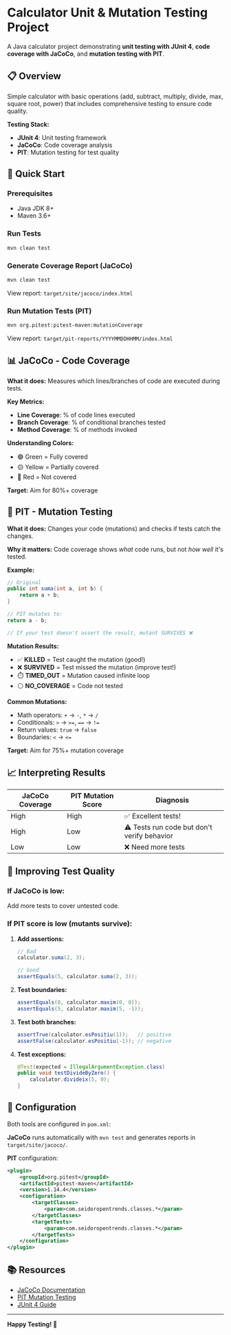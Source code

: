# Calculator Unit & Mutation Testing Project

A Java calculator project demonstrating **unit testing with JUnit 4**, **code coverage with JaCoCo**, and **mutation testing with PIT**.

## 📋 Overview

Simple calculator with basic operations (add, subtract, multiply, divide, max, square root, power) that includes comprehensive testing to ensure code quality.

**Testing Stack:**
- **JUnit 4**: Unit testing framework
- **JaCoCo**: Code coverage analysis
- **PIT**: Mutation testing for test quality

## 🚀 Quick Start

### Prerequisites
- Java JDK 8+
- Maven 3.6+

### Run Tests
```bash
mvn clean test
```

### Generate Coverage Report (JaCoCo)
```bash
mvn clean test
```
View report: `target/site/jacoco/index.html`

### Run Mutation Tests (PIT)
```bash
mvn org.pitest:pitest-maven:mutationCoverage
```
View report: `target/pit-reports/YYYYMMDDHHMM/index.html`

## 📊 JaCoCo - Code Coverage

**What it does:** Measures which lines/branches of code are executed during tests.

**Key Metrics:**
- **Line Coverage**: % of code lines executed
- **Branch Coverage**: % of conditional branches tested
- **Method Coverage**: % of methods invoked

**Understanding Colors:**
- 🟢 Green = Fully covered
- 🟡 Yellow = Partially covered  
- 🔴 Red = Not covered

**Target:** Aim for 80%+ coverage

## 🧬 PIT - Mutation Testing

**What it does:** Changes your code (mutations) and checks if tests catch the changes.

**Why it matters:** Code coverage shows *what* code runs, but not *how well* it's tested.

**Example:**
```java
// Original
public int suma(int a, int b) {
    return a + b;
}

// PIT mutates to:
return a - b;

// If your test doesn't assert the result, mutant SURVIVES ❌
```

**Mutation Results:**
- ✅ **KILLED** = Test caught the mutation (good!)
- ❌ **SURVIVED** = Test missed the mutation (improve test!)
- ⏱️ **TIMED_OUT** = Mutation caused infinite loop
- ⚪ **NO_COVERAGE** = Code not tested

**Common Mutations:**
- Math operators: `+` → `-`, `*` → `/`
- Conditionals: `>` → `>=`, `==` → `!=`
- Return values: `true` → `false`
- Boundaries: `<` → `<=`

**Target:** Aim for 75%+ mutation coverage

## 📈 Interpreting Results

| JaCoCo Coverage | PIT Mutation Score | Diagnosis |
|----------------|-------------------|-----------|
| High | High | ✅ Excellent tests! |
| High | Low | ⚠️ Tests run code but don't verify behavior |
| Low | Low | ❌ Need more tests |

## 🎯 Improving Test Quality

### If JaCoCo is low:
Add more tests to cover untested code.

### If PIT score is low (mutants survive):

1. **Add assertions:**
   ```java
   // Bad
   calculator.suma(2, 3);
   
   // Good  
   assertEquals(5, calculator.suma(2, 3));
   ```

2. **Test boundaries:**
   ```java
   assertEquals(0, calculator.maxim(0, 0));
   assertEquals(5, calculator.maxim(5, -1));
   ```

3. **Test both branches:**
   ```java
   assertTrue(calculator.esPositiu(1));   // positive
   assertFalse(calculator.esPositiu(-1)); // negative
   ```

4. **Test exceptions:**
   ```java
   @Test(expected = IllegalArgumentException.class)
   public void testDivideByZero() {
       calculator.divideix(5, 0);
   }
   ```

## 🔧 Configuration

Both tools are configured in `pom.xml`:

**JaCoCo** runs automatically with `mvn test` and generates reports in `target/site/jacoco/`.

**PIT** configuration:
```xml
<plugin>
    <groupId>org.pitest</groupId>
    <artifactId>pitest-maven</artifactId>
    <version>1.14.4</version>
    <configuration>
        <targetClasses>
            <param>com.seidoropentrends.classes.*</param>
        </targetClasses>
        <targetTests>
            <param>com.seidoropentrends.classes.*</param>
        </targetTests>
    </configuration>
</plugin>
```

## 📚 Resources

- [JaCoCo Documentation](https://www.jacoco.org/jacoco/trunk/doc/)
- [PIT Mutation Testing](https://pitest.org/)
- [JUnit 4 Guide](https://junit.org/junit4/)

---

**Happy Testing! 🧪**
```
